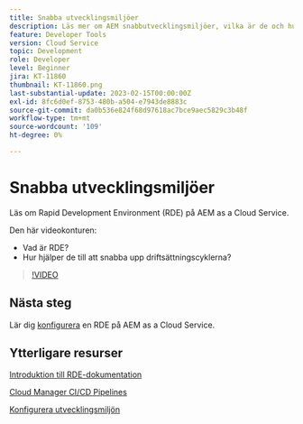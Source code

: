 ```yaml
---
title: Snabba utvecklingsmiljöer
description: Läs mer om AEM snabbutvecklingsmiljöer, vilka är de och hur de kan bidra till snabbare utveckling till driftsättningscykler.
feature: Developer Tools
version: Cloud Service
topic: Development
role: Developer
level: Beginner
jira: KT-11860
thumbnail: KT-11860.png
last-substantial-update: 2023-02-15T00:00:00Z
exl-id: 8fc6d0ef-8753-480b-a504-e7943de8883c
source-git-commit: da0b536e824f68d97618ac7bce9aec5829c3b48f
workflow-type: tm+mt
source-wordcount: '109'
ht-degree: 0%

---
```


# Snabba utvecklingsmiljöer

Läs om Rapid Development Environment (RDE) på AEM as a Cloud Service.

Den här videokonturen:

- Vad är RDE?
- Hur hjälper de till att snabba upp driftsättningscyklerna?

>[!VIDEO](https://video.tv.adobe.com/v/3414128?quality=12&learn=on)

## Nästa steg

Lär dig [konfigurera](./how-to-setup.md) en RDE på AEM as a Cloud Service.

## Ytterligare resurser

[Introduktion till RDE-dokumentation](https://experienceleague.adobe.com/docs/experience-manager-cloud-service/content/implementing/developing/rapid-development-environments.html#introduction)

[Cloud Manager CI/CD Pipelines](https://experienceleague.adobe.com/docs/experience-manager-cloud-service/content/implementing/using-cloud-manager/cicd-pipelines/introduction-ci-cd-pipelines.html)

[Konfigurera utvecklingsmiljön](https://experienceleague.adobe.com/docs/experience-manager-learn/cloud-service/local-development-environment-set-up/development-tools.html)
